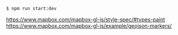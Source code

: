 ```
$ npm run start:dev
```

https://www.mapbox.com/mapbox-gl-js/style-spec/#types-paint
https://www.mapbox.com/mapbox-gl-js/example/geojson-markers/
